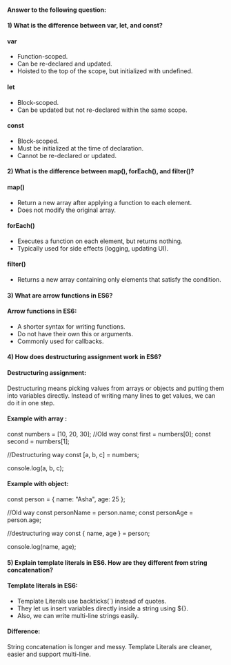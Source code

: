 
#### Answer to the following question:


#### 1) What is the difference between var, let, and const?
#### var
- Function-scoped.
- Can be re-declared and updated.
- Hoisted to the top of the scope, but initialized with undefined.
#### let
- Block-scoped. 
- Can be updated but not re-declared within the same scope.
#### const
- Block-scoped. 
- Must be initialized at the time of declaration.
- Cannot be re-declared or updated.

#### 2) What is the difference between map(), forEach(), and filter()? 
#### map()
- Return a new array after applying a function to each element.
- Does not modify the original array.
#### forEach()
- Executes a function on each element, but returns nothing.
- Typically used for side effects (logging, updating UI).
#### filter()
- Returns a new array containing only elements that satisfy the condition.
  
#### 3) What are arrow functions in ES6?
#### Arrow functions in ES6:
- A shorter syntax for writing functions.
- Do not have their own this or arguments.
- Commonly used for callbacks.
  
#### 4) How does destructuring assignment work in ES6?
#### Destructuring assignment:
Destructuring means picking values from arrays or objects and putting them into variables directly.
Instead of writing many lines to get values, we can do it in one step.
#### Example with array : 
const numbers = [10, 20, 30];
//Old way 
const first = numbers[0];
const second = numbers[1];

//Destructuring way
const [a, b, c] = numbers;

console.log(a, b, c);
#### Example with object:
const person = { name: "Asha", age: 25 };

//Old way
const personName = person.name;
const personAge = person.age;

//destructuring way 
const { name, age } = person;

console.log(name, age);

#### 5) Explain template literals in ES6. How are they different from string concatenation?
#### Template literals in ES6:
- Template Literals use backticks(`) instead of quotes.
- They let us insert variables directly inside a string using ${}.
- Also, we can write multi-line strings easily.
#### Difference:
String concatenation is longer and messy.
Template Literals are cleaner, easier and support multi-line.

